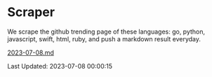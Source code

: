 # Scraper

We scrape the github trending page of these languages: go, python, javascript, swift, html, ruby, and push a markdown result everyday.

[2023-07-08.md](https://github.com/henson/Scraper/blob/master/2023-07-08.md)

Last Updated: 2023-07-08 00:00:15